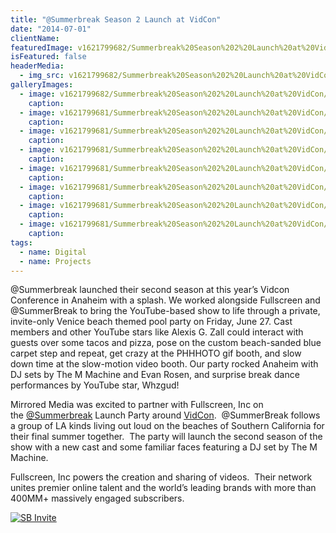```yaml
---
title: "@Summerbreak Season 2 Launch at VidCon"
date: "2014-07-01"
clientName: 
featuredImage: v1621799682/Summerbreak%20Season%202%20Launch%20at%20VidCon/SB2_2014-22_plucrk.jpg
isFeatured: false
headerMedia:
  - img_src: v1621799682/Summerbreak%20Season%202%20Launch%20at%20VidCon/SB2_2014-22_plucrk.jpg
galleryImages:
  - image: v1621799682/Summerbreak%20Season%202%20Launch%20at%20VidCon/SB2_2014-127_ivcczn.jpg
    caption: 
  - image: v1621799681/Summerbreak%20Season%202%20Launch%20at%20VidCon/SB2_2014-56_kb3hbc.jpg
    caption: 
  - image: v1621799681/Summerbreak%20Season%202%20Launch%20at%20VidCon/SB2_2014-26_jrapvy.jpg
    caption: 
  - image: v1621799681/Summerbreak%20Season%202%20Launch%20at%20VidCon/SB2_2014-52_g8cdlc.jpg
    caption: 
  - image: v1621799681/Summerbreak%20Season%202%20Launch%20at%20VidCon/SB2_2014-3_xtjxvq.jpg
    caption: 
  - image: v1621799681/Summerbreak%20Season%202%20Launch%20at%20VidCon/SB2_2014-35_y8qva6.jpg
    caption: 
  - image: v1621799681/Summerbreak%20Season%202%20Launch%20at%20VidCon/SB2_2014-74_xj64cu.jpg
    caption: 
  - image: v1621799681/Summerbreak%20Season%202%20Launch%20at%20VidCon/SB2_2014-53_j3thn1.jpg
    caption: 
tags:
  - name: Digital
  - name: Projects
---
```


@Summerbreak launched their second season at this year’s Vidcon Conference in Anaheim with a splash. We worked alongside Fullscreen and @SummerBreak to bring the YouTube-based show to life through a private, invite-only Venice beach themed pool party on Friday, June 27. Cast members and other YouTube stars like Alexis G. Zall could interact with guests over some tacos and pizza, pose on the custom beach-sanded blue carpet step and repeat, get crazy at the PHHHOTO gif booth, and slow down time at the slow-motion video booth. Our party rocked Anaheim with DJ sets by The M Machine and Evan Rosen, and surprise break dance performances by YouTube star, Whzgud!

Mirrored Media was excited to partner with Fullscreen, Inc on the [@Summerbreak](https://www.youtube.com/user/SummerBreakNetwork) Launch Party around [VidCon](http://vidcon.com/).  @SummerBreak follows a group of LA kinds living out loud on the beaches of Southern California for their final summer together.  The party will launch the second season of the show with a new cast and some familiar faces featuring a DJ set by The M Machine.

Fullscreen, Inc powers the creation and sharing of videos.  Their network unites premier online talent and the world’s leading brands with more than 400MM+ massively engaged subscribers.

[![SB Invite](http://www.mirroredmedia.com/wp-content/uploads/2014/08/SB-Invite-revision-202x300.png)](http://www.mirroredmedia.com/wp-content/uploads/2014/08/SB-Invite-revision.png)
